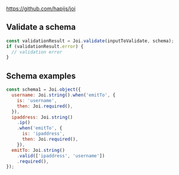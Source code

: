 https://github.com/hapijs/joi

## Validate a schema

```javascript
const validationResult = Joi.validate(inputToValidate, schema);
if (validationResult.error) {
  // validation error
}
```

## Schema examples

```javascript
const schema1 = Joi.object({
  username: Joi.string().when('emitTo', {
    is: 'username',
    then: Joi.required(),
  }),
  ipaddress: Joi.string()
    .ip()
    .when('emitTo', {
      is: 'ipaddress',
      then: Joi.required(),
    }),
  emitTo: Joi.string()
    .valid(['ipaddress', 'username'])
    .required(),
});
```
